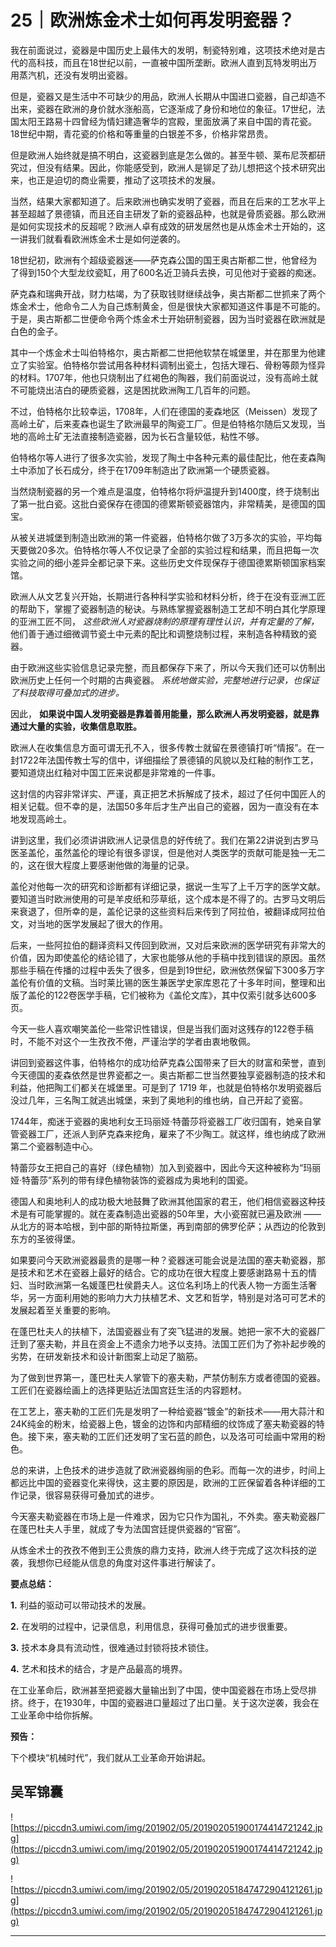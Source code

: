 # 25｜欧洲炼金术士如何再发明瓷器？

我在前面说过，瓷器是中国历史上最伟大的发明，制瓷特别难，这项技术绝对是古代的高科技，而且在18世纪以前，一直被中国所垄断。欧洲人直到瓦特发明出万用蒸汽机，还没有发明出瓷器。

但是，瓷器又是生活中不可缺少的用品，欧洲人长期从中国进口瓷器，自己却造不出来，瓷器在欧洲的身价就水涨船高，它逐渐成了身份和地位的象征。17世纪，法国太阳王路易十四曾经为情妇建造奢华的宫殿，里面放满了来自中国的青花瓷。18世纪中期，青花瓷的价格和等重量的白银差不多，价格非常昂贵。

但是欧洲人始终就是搞不明白，这瓷器到底是怎么做的。甚至牛顿、莱布尼茨都研究过，但没有结果。因此，你能感受到，欧洲人是铆足了劲儿想把这个技术研究出来，也正是迫切的商业需要，推动了这项技术的发展。

当然，结果大家都知道了。后来欧洲也确实发明了瓷器，而且在后来的工艺水平上甚至超越了景德镇，而且还自主研发了新的瓷器品种，也就是骨质瓷器。那么欧洲是如何实现技术的反超呢？欧洲人卓有成效的研发居然也是从炼金术士开始的，这一讲我们就看看欧洲炼金术士是如何逆袭的。

18世纪初，欧洲有个超级瓷器迷——萨克森公国的国王奥古斯都二世，他曾经为了得到150个大型龙纹瓷缸，用了600名近卫骑兵去换，可见他对于瓷器的痴迷。

萨克森和瑞典开战，财力枯竭，为了获取钱财继续战争，奥古斯都二世抓来了两个炼金术士，他命令二人为自己炼制黄金，但是很快大家都知道这件事是不可能的。于是，奥古斯都二世便命令两个炼金术士开始研制瓷器，因为当时瓷器在欧洲就是白色的金子。

其中一个炼金术士叫伯特格尔，奥古斯都二世把他软禁在城堡里，并在那里为他建立了实验室。伯特格尔尝试用各种材料调制出瓷土，包括大理石、骨粉等颇为怪异的材料。1707年，他也只烧制出了红褐色的陶器，我们前面说过，没有高岭土就不可能烧出洁白的硬质瓷器，这是困扰欧洲陶工几百年的问题。

不过，伯特格尔比较幸运，1708年，人们在德国的麦森地区（Meissen）发现了高岭土矿，后来麦森也诞生了欧洲最早的陶瓷工厂。但是伯特格尔随后又发现，当地的高岭土矿无法直接制造瓷器，因为长石含量较低，粘性不够。

伯特格尔等人进行了很多次实验，发现了陶土中各种元素的最佳配比，他在麦森陶土中添加了长石成分，终于在1709年制造出了欧洲第一个硬质瓷器。

当然烧制瓷器的另一个难点是温度，伯特格尔将炉温提升到1400度，终于烧制出了第一批白瓷。这批白瓷保存在德国的德累斯顿瓷器馆内，非常精美，是德国的国宝。

从被关进城堡到制造出欧洲的第一件瓷器，伯特格尔做了3万多次的实验，平均每天要做20多次。伯特格尔等人不仅记录了全部的实验过程和结果，而且把每一次实验之间的细小差异全都记录下来。这些历史文件现保存于德国德累斯顿国家档案馆。

欧洲人从文艺复兴开始，长期进行各种科学实验和材料分析，终于在没有亚洲工匠的帮助下，掌握了瓷器制造的秘诀。与熟练掌握瓷器制造工艺却不明白其化学原理的亚洲工匠不同， *这些欧洲人对瓷器烧制的原理有理性认识，并有定量的了解，* 他们善于通过细微调节瓷土中元素的配比和调整烧制过程，来制造各种精致的瓷器。

由于欧洲这些实验信息记录完整，而且都保存下来了，所以今天我们还可以仿制出欧洲历史上任何一个时期的古典瓷器。 *系统地做实验，完整地进行记录，也保证了科技取得可叠加式的进步。*

因此， **如果说中国人发明瓷器是靠着善用能量，那么欧洲人再发明瓷器，就是靠通过大量的实验，收集信息取胜。**

欧洲人在收集信息方面可谓无孔不入，很多传教士就留在景德镇打听“情报”。在一封1722年法国传教士写的信中，详细描绘了景德镇的风貌以及红釉的制作工艺，要知道烧出红釉对中国工匠来说都是非常难的一件事。

这封信的内容非常详实、严谨，真正把艺术拆解成了技术，超过了任何中国匠人的相关记载。但不幸的是，法国50多年后才生产出自己的瓷器，因为一直没有在本地发现高岭土。

讲到这里，我们必须讲讲欧洲人记录信息的好传统了。我们在第22讲说到古罗马医圣盖伦，虽然盖伦的理论有很多谬误，但是他对人类医学的贡献可能是独一无二的，这在很大程度上要感谢他做的海量的记录。

盖伦对他每一次的研究和诊断都有详细记录，据说一生写了上千万字的医学文献。要知道当时欧洲使用的可是羊皮纸和莎草纸，这个成本是不得了的。古罗马文明后来衰退了，但所幸的是，盖伦记录的这些资料后来传到了阿拉伯，被翻译成阿拉伯文，对当地的医学发展起了很大的作用。

后来，一些阿拉伯的翻译资料又传回到欧洲，又对后来欧洲的医学研究有非常大的价值，因为即使盖伦的结论错了，大家也能够从他的手稿中找到错误的原因。虽然那些手稿在传播的过程中丢失了很多，但是到19世纪，欧洲依然保留下300多万字盖伦有价值的文稿。当时莱比锡的医生兼医学史家库恩花了十多年时间，整理和出版了盖伦的122卷医学手稿，它们被称为《盖伦文库》，其中仅索引就多达600多页。

今天一些人喜欢嘲笑盖伦一些常识性错误，但是当我们面对这残存的122卷手稿时，不能不对这个一生孜孜不倦，严谨治学的学者由衷地敬佩。

讲回到瓷器这件事，伯特格尔的成功给萨克森公国带来了巨大的财富和荣誉，直到今天德国的麦森依然是世界瓷都之一。奥古斯都二世当然要独享瓷器制造的技术和利益，他把陶工们都关在城堡里。可是到了 1719 年，也就是伯特格尔发明瓷器后没过几年，三名陶工就逃出城堡，来到了奥地利的维也纳，自己开起了瓷窑。

1744年，痴迷于瓷器的奥地利女王玛丽娅·特蕾莎将瓷器工厂收归国有，她亲自掌管瓷器工厂，还派人到萨克森来挖角，雇来了不少陶工。就这样，维也纳成了欧洲第二个瓷器制造中心。

特蕾莎女王把自己的喜好（绿色植物）加入到瓷器中，因此今天这种被称为“玛丽娅·特蕾莎”系列的带有绿色植物装饰的瓷器成为奥地利的国瓷。

德国人和奥地利人的成功极大地鼓舞了欧洲其他国家的君王，他们相信瓷器这种技术是有可能掌握的。就在麦森制造出瓷器的50年里，大小瓷窑就已遍及欧洲 ——从北方的哥本哈根，到中部的斯特拉斯堡，再到南部的佛罗伦萨；从西边的伦敦到东方的圣彼得堡。

如果要问今天欧洲瓷器最贵的是哪一种？瓷器迷可能会说是法国的塞夫勒瓷器，那是技术和艺术在瓷器上最好的结合。它的成功在很大程度上要感谢路易十五的情妇、当时欧洲第一名媛蓬巴杜侯爵夫人。这位名利场上的代表人物一方面生活奢华，另一方面利用她的影响力大力扶植艺术、文艺和哲学，特别是对洛可可艺术的发展起着至关重要的影响。

在蓬巴杜夫人的扶植下，法国瓷器业有了突飞猛进的发展。她把一家不大的瓷器厂迁到了塞夫勒，并且在资金上不遗余力地予以支持。法国工匠们为了弥补起步晚的劣势，在研发新技术和设计新图案上动足了脑筋。

为了做到世界第一，蓬巴杜夫人掌管下的塞夫勒，严禁仿制东方或者德国的瓷器。工匠们在瓷器绘画上的选择更贴近法国宫廷生活的内容题材。

在工艺上，塞夫勒的工匠们先是发明了一种给瓷器“镀金”的新技术——用大蒜汁和24K纯金的粉末，给瓷器上色，镀金的边饰和内部精细的纹饰成了塞夫勒瓷器的特色。接下来，塞夫勒的工匠们还发明了宝石蓝的颜色，以及洛可可绘画中常用的粉色。

总的来讲，上色技术的进步造就了欧洲瓷器绚丽的色彩。而每一次的进步，时间上都远比中国的瓷器变化来得快，这主要的原因是，欧洲的工匠保留着各种详细的工作记录，很容易获得可叠加式的进步。

今天塞夫勒瓷器在市场上是一件难求，因为它只作为国礼，不外卖。塞夫勒瓷器厂在蓬巴杜夫人手里，就成了专为法国宫廷提供瓷器的“官窑”。

从炼金术士的孜孜不倦到王公贵族的鼎力支持，欧洲人终于完成了这次科技的逆袭，我想你已经能从信息的角度对这件事进行解读了。

 **要点总结：**

 **1.** 利益的驱动可以带动技术的发展。

 **2.** 在发明的过程中，记录信息，利用信息，获得可叠加式的进步很重要。

 **3.** 技术本身具有流动性，很难通过封锁将技术锁住。

 **4.** 艺术和技术的结合，才是产品最高的境界。

在工业革命后，欧洲甚至把瓷器大量输出到了中国，使中国瓷器在市场上受尽排挤。终于，在1930年，中国的瓷器进口量超过了出口量。关于这次逆袭，我会在工业革命中给你拆解。

 **预告：**

下个模块“机械时代”，我们就从工业革命开始讲起。

## 吴军锦囊

![https://piccdn3.umiwi.com/img/201902/05/201902051900174414721242.jpg](https://piccdn3.umiwi.com/img/201902/05/201902051900174414721242.jpg)

![https://piccdn3.umiwi.com/img/201902/05/201902051847472904121261.jpg](https://piccdn3.umiwi.com/img/201902/05/201902051847472904121261.jpg)

---
